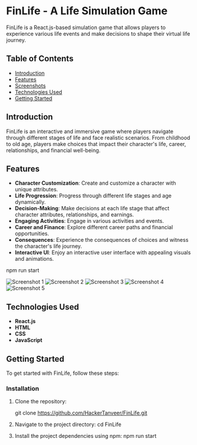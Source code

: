 # FinLife - A Life Simulation Game

FinLife is a React.js-based simulation game that allows players to experience various life events and make decisions to shape their virtual life journey.

## Table of Contents

- [Introduction](#introduction)
- [Features](#features)
- [Screenshots](#screenshots)
- [Technologies Used](#technologies-used)
- [Getting Started](#getting-started)


## Introduction

FinLife is an interactive and immersive game where players navigate through different stages of life and face realistic scenarios. From childhood to old age, players make choices that impact their character's life, career, relationships, and financial well-being.

## Features

- **Character Customization**: Create and customize a character with unique attributes.
- **Life Progression**: Progress through different life stages and age dynamically.
- **Decision-Making**: Make decisions at each life stage that affect character attributes, relationships, and earnings.
- **Engaging Activities**: Engage in various activities and events.
- **Career and Finance**: Explore different career paths and financial opportunities.
- **Consequences**: Experience the consequences of choices and witness the character's life journey.
- **Interactive UI**: Enjoy an interactive user interface with appealing visuals and animations.

npm run start

![Screenshot 1](https://github.com/HackerTanveer/FinLife/assets/146033345/d68d6568-2679-46bf-aece-9199a2f78ce5)
![Screenshot 2](https://github.com/HackerTanveer/FinLife/assets/146033345/762aa49e-9ef2-4a83-9103-38b690bf40ce)
![Screenshot 3](https://github.com/HackerTanveer/FinLife/assets/146033345/dff061fa-50b1-4426-a1a7-cc486dbe9dd0)
![Screenshot 4](https://github.com/HackerTanveer/FinLife/assets/146033345/1122105a-cd40-4321-99d5-f4dc1aaec773)
![Screenshot 5](https://github.com/HackerTanveer/FinLife/assets/146033345/eaf77e2f-3daf-4c5f-b4d7-dd59eb30b5e9)

## Technologies Used

- **React.js**
- **HTML**
- **CSS**
- **JavaScript**

## Getting Started

To get started with FinLife, follow these steps:

### Installation

1. Clone the repository:

   git clone https://github.com/HackerTanveer/FinLife.git

2. Navigate to the project directory:
   cd FinLife
   
3. Install the project dependencies using npm:
   npm run start

   
